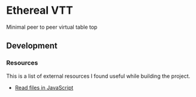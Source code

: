 # Ethereal VTT

Minimal peer to peer virtual table top

## Development

### Resources

This is a list of external resources I found useful while building the project.

-   [Read files in JavaScript](https://web.dev/read-files/)
